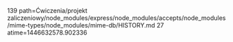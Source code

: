 139 path=Ćwiczenia/projekt zaliczeniowy/node_modules/express/node_modules/accepts/node_modules/mime-types/node_modules/mime-db/HISTORY.md
27 atime=1446632578.902336
